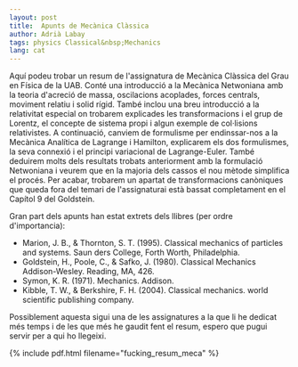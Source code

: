 ```yaml
---
layout: post
title:  Apunts de Mecànica Clàssica
author: Adrià Labay
tags: physics Classical&nbsp;Mechanics
lang: cat
---
```


Aquí podeu trobar un resum de l'assignatura de Mecànica Clàssica del Grau en Física de la UAB. Conté una introducció a la Mecànica Netwoniana amb la teoria d'acreció de massa, oscilacions acoplades, forces centrals, moviment relatiu i solid rígid. També inclou una breu introducció a la relativitat especial on trobarem explicades les transformacions i el grup de Lorentz, el concepte de sistema propi i algun exemple de col·lisions relativistes. A continuació, canviem de formulisme per endinssar-nos a la Mecànica Analítica de Lagrange i Hamilton, explicarem els dos formulismes, la seva connexió i el principi variacional de Lagrange-Euler. També deduirem molts dels resultats trobats anteriorment amb la formulació Netwoniana i veurem que en la majoria dels cassos el nou mètode simplifica el procés. Per acabar, trobarem un apartat de transformacions canòniques que queda fora del temari de l'assignaturai està bassat completament en el Capítol 9 del Goldstein.

Gran part dels apunts han estat extrets dels llibres (per ordre d'importancia):
* Marion, J. B., & Thornton, S. T. (1995). Classical mechanics of particles and systems. Saun ders College, Forth Worth, Philadelphia.
* Goldstein, H., Poole, C., & Safko, J. (1980). Classical Mechanics Addison-Wesley. Reading, MA, 426.
* Symon, K. R. (1971). Mechanics. Addison.
* Kibble, T. W., & Berkshire, F. H. (2004). Classical mechanics. world scientific publishing company.

Possiblement aquesta sigui una de les assignatures a la que li he dedicat més temps i de les que més he gaudit fent el resum, espero que pugui servir per a qui ho llegeixi.



{% include pdf.html filename="fucking_resum_meca" %}

